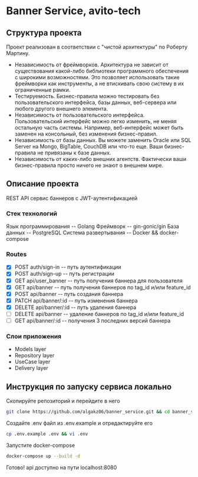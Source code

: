 # Banner Service, avito-tech
## Структура проекта
Проект реализован в соответствии с "чистой архитектуры" по Роберту Мартину.
- Независимость от фреймворков. Архитектура не зависит от существования какой-либо библиотеки программного обеспечения с широкими возможностями. Это позволяет использовать такие фреймворки как инструменты, а не втискивать свою систему в их ограниченные рамки.
- Тестируемость. Бизнес-правила можно тестировать без пользовательского интерфейса, базы данных, веб-сервера или любого другого внешнего элемента.
- Независимость от пользовательского интерфейса. Пользовательский интерфейс можно легко изменить, не меняя остальную часть системы. Например, веб-интерфейс может быть заменен на консольный, без изменения бизнес-правил.
- Независимость от базы данных. Вы можете заменить Oracle или SQL Server на Mongo, BigTable, CouchDB или что-то еще. Ваши бизнес-правила не привязаны к базе данных.
- Независимость от каких-либо внешних агентств. Фактически ваши бизнес-правила просто ничего не знают о внешнем мире.

## Описание проекта
REST API сервис баннеров с JWT-аутентификацией
### Стек технологий
Язык программирования -- Golang
Фреймворк -- gin-gonic/gin
База данных -- PostgreSQL
Система развертывания -- Docker && docker-compose

### Routes
- [x] POST auth/sign-in -- путь аутентификации
- [x] POST auth/sign-up -- путь регистрации
- [x] GET api/user_banner -- путь получения баннера для пользователя
- [x] GET api/banner -- путь получения баннеров по tag_id и/или feature_id
- [x] POST api/banner -- путь создания баннера
- [x] PATCH api/banner/:id -- путь изменения баннера
- [x] DELETE api/banner/:id -- путь удаления баннера
- [ ] DELETE api/banner -- удаление баннеров по tag_id и/или feature_id
- [ ] GET api/banner/:id -- получения 3 последних версий баннера

### Слои приложения
- Models layer
- Repository layer
- UseCase layer
- Delivery layer

## Инструкция по запуску сервиса локально
Скопируйте репозиторий и перейдите в него
```bash
git clone https://github.com/algakz06/banner_service.git && cd banner_service
```
Создайте .env файл из .env.example и отредактируйте его
```bash
cp .env.example .env && vi .env
```
Запустите docker-compose
```bash
docker-compose up --build -d
```
Готово! api доступно на пути localhost:8080
